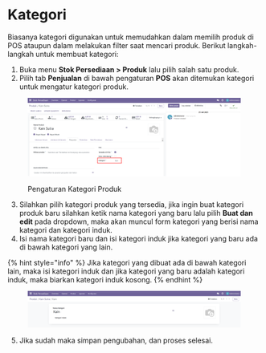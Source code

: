 # Kategori

Biasanya kategori digunakan untuk memudahkan dalam memilih produk di POS ataupun dalam melakukan filter saat mencari produk. Berikut langkah-langkah untuk membuat kategori:

1. Buka menu **Stok Persediaan > Produk** lalu pilih salah satu produk.
2. Pilih tab **Penjualan** di bawah pengaturan **POS** akan ditemukan kategori untuk mengatur kategori produk.

<figure><img src="../../../../.gitbook/assets/image (4) (1).png" alt=""><figcaption><p>Pengaturan Kategori Produk</p></figcaption></figure>

3. Silahkan pilih kategori produk yang tersedia, jika ingin buat kategori produk baru silahkan ketik nama kategori yang baru lalu pilih **Buat dan edit** pada dropdown, maka akan muncul form kategori yang berisi nama kategori dan kategori induk.
4. Isi nama kategori baru dan isi kategori induk jika kategori yang baru ada di bawah kategori yang lain.

{% hint style="info" %}
Jika kategori yang dibuat ada di bawah kategori lain, maka isi kategori induk dan jika kategori yang baru adalah kategori induk, maka biarkan kategori induk kosong.
{% endhint %}

<figure><img src="../../../../.gitbook/assets/image (1) (1) (1) (1).png" alt=""><figcaption></figcaption></figure>

5. Jika sudah maka simpan pengubahan, dan proses selesai.
